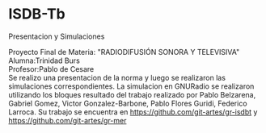 # ISDB-Tb
Presentacion y Simulaciones  

Proyecto Final de Materia: "RADIODIFUSIÓN SONORA Y TELEVISIVA"  
Alumna:Trinidad Burs  
Profesor:Pablo de Cesare  
Se realizo una presentacion de la norma y luego se realizaron las simulaciones correspondientes.
La simulacion en GNURadio se realizaron utilizando los bloques resultado del trabajo realizado por Pablo Belzarena, Gabriel Gomez, Victor Gonzalez-Barbone, Pablo Flores Guridi, Federico Larroca. Su trabajo se encuentra en https://github.com/git-artes/gr-isdbt y https://github.com/git-artes/gr-mer
